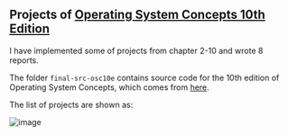 
## Projects of [Operating System Concepts 10th Edition](http://www.os-book.com/OS10/index.html)

I have implemented some of projects from chapter 2-10 and wrote 8 reports.

The folder ``final-src-osc10e`` contains source code for the 10th edition of Operating System Concepts, which comes from [here](https://github.com/greggagne/osc10e).

The list of projects are shown as:

![image](https://github.com/MondayYuan/OS-Projects/edit/master/img/list.png)
